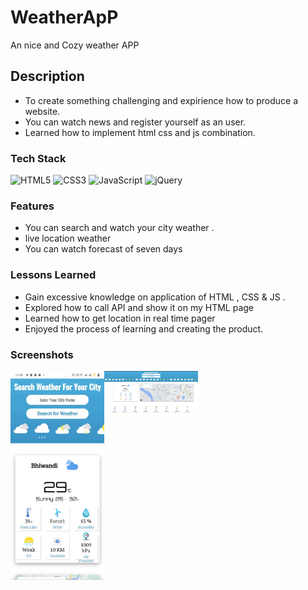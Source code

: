 # WeatherApP
An nice and Cozy weather APP 




## Description





- To create something challenging and expirience how to produce a website.
- You can watch news and register yourself as an user.
- Learned how to implement html css and js combination.

### Tech Stack


![HTML5](https://img.shields.io/badge/html5-%23E34F26.svg?style=for-the-badge&logo=html5&logoColor=white)
![CSS3](https://img.shields.io/badge/css3-%231572B6.svg?style=for-the-badge&logo=css3&logoColor=white)
![JavaScript](https://img.shields.io/badge/javascript-%23323330.svg?style=for-the-badge&logo=javascript&logoColor=%23F7DF1E)
![jQuery](https://img.shields.io/badge/jquery-%230769AD.svg?style=for-the-badge&logo=jquery&logoColor=white)


### Features 

- You can search and watch your city weather .
- live location weather
- You can watch forecast of seven days 





### Lessons Learned

- Gain excessive knowledge on application of HTML , CSS & JS .
- Explored how to call API and show it on my HTML page
- Learned how to get location in real time pager
- Enjoyed the process of learning and creating the product.


### Screenshots

<img align="left" alt="Coding" width="150" src="https://github.com/Dev-faiz/WeatherApP/blob/main/pic/MobVersion.jpeg">
<img align="left" alt="Coding" width="150" src="https://github.com/Dev-faiz/WeatherApP/blob/main/pic/Weather.png">





